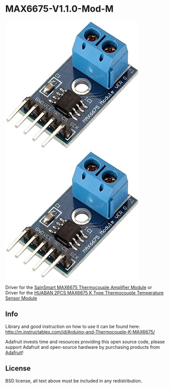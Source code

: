 
# MAX6675-V1.1.0-Mod-M <!-- ![Build Status](https://github.com/adafruit/Adafruit-MAX31855-library/workflows/Arduino%20Library%20CI/badge.svg) -->

<img src="https://raw.githubusercontent.com/GadgetAngel/MAX6675-V1.1.0-Mod-M/master/images/51FxeVa1rKL._AC_.jpg?raw=true" />

<img src="https://raw.githubusercontent.com/GadgetAngel/MAX6675-V1.1.0-Mod-M/master/images/51FxeVa1rKL._AC_.jpg?raw=true" />

Driver for the [SainSmart MAX6675 Thermocouple Amplifier Module](https://www.amazon.com/SainSmart-MAX6675-Thermocouple-Temperature-0-1024%E2%84%83/dp/B00PVTH4MW)
or
Driver for the [HUABAN 2PCS MAX6675 K Type Thermocouple Temperature Sensor Module](https://www.amazon.com/gp/product/B083S9X73F/)

## Info

Library and good instruction on how to use it can be found here: http://m.instructables.com/id/Arduino-and-Thermocouple-K-MAX6675/

Adafruit invests time and resources providing this open source code, please
support Adafruit and open-source hardware by purchasing products from
[Adafruit](https://www.adafruit.com)!

## License

 BSD license, all text above must be included in any redistribution.

